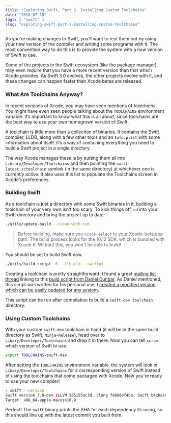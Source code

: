 ```yaml
---
title: "Exploring Swift, Part 2: Installing Custom Toolchains"
date: "2016-07-18"
tags: [ "swift" ]
slug: "exploring-swift-part-2-installing-custom-toolchains"
---
```


As you’re making changes to Swift, you’ll want to test them out by using your new version of the compiler and writing some programs with it. The most convention way to do this is to provide the system with a _new_ version of Swift to use.

Some of the projects in the Swift ecosystem (like the package manager) may even _require_ that you have a more recent version than that which Xcode provides. As Swift 3.0 evolves, the other projects evolve with it, and these changes can happen faster than Xcode betas are released.

### What Are Toolchains Anyway?

In recent versions of Xcode, you may have seen mentions of _toolchains_. You might have even seen people talking about the `TOOLCHAINS` environment variable. It’s important to know what this is all about, since toolchains are the best way to use your own homegrown version of Swift.

A toolchain is little more than a collection of binaries. It contains the Swift compiler, LLDB, along with a few other tools and an `Info.plist` with some information about itself. It’s a way of containing everything you need to build a Swift project in a single directory.

The way Xcode manages these is by putting them all into `Library/Developer/Toolchains` and then pointing the `swift-latest.xctoolchain` symlink (in the same directory) at whichever one is currently active. It also uses this list to populate the Toolchains screen in Xcode’s preferences.

### Building Swift

As a toolchain is just a directory with some Swift binaries in it, building a toolchain of your very own isn't too scary. To kick things off, `cd` into your Swift directory and bring the project up to date:

```bash
./utils/update-build --clone-with-ssh
```

> Before building, make sure you `xcode-select` to your Xcode-beta.app path. The build process looks for the 10.12 SDK, which is bundled with Xcode 8. Without this, you won't be able to build!

You should be set to build Swift now.

```bash
./utils/build-script -R --llbuild --swiftpm
```

Creating a toolchain is pretty straightforward. I found a great [mailing list thread](https://lists.swift.org/pipermail/swift-build-dev/Week-of-Mon-20160530/000492.html) linking to this [build script from Daniel Dunbar](https://gist.github.com/ddunbar/598bf66952fba0e9d8aecc54995f018e). As Daniel mentioned, this script was written for his personal use; I [created a modified version which can be easily updated for any system](https://gist.github.com/samsymons/a026756ff7afc3154d4649bc955d08ab).

This script can be run after compilation to build a `swift-dev.toolchain` directory.

### Using Custom Toolchains

With your custom `swift-dev` toolchain in hand (it will be in the same build directory as Swift, `Ninja-Release`), head over to `Libary/Developer/Toolchains` and drop it in there. Now you can tell `xcrun` which version of Swift to use.

```bash
export TOOLCHAINS=swift-dev
```

After setting the `TOOLCHAINS` environment variable, the system will look in `Libary/Developer/Toolchains` for a corresponding version of Swift instead of using the toolchains that come packaged with Xcode. Now you're ready to use your new compiler!

```bash
› swift --version
Swift version 3.0-dev (LLVM 505155ac3d, Clang f8606ef4b8, Swift b4cba58330)
Target: x86_64-apple-macosx10.9
```

Perfect! The `swift` binary prints the SHA for each dependency its using, so this should line up with the latest commit you built from.
